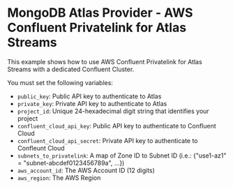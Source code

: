 # MongoDB Atlas Provider - AWS Confluent Privatelink for Atlas Streams 

This example shows how to use AWS Confluent Privatelink for Atlas Streams with a dedicated Confluent Cluster. 

You must set the following variables:

- `public_key`: Public API key to authenticate to Atlas
- `private_key`: Private API key to authenticate to Atlas
- `project_id`: Unique 24-hexadecimal digit string that identifies your project
- `confluent_cloud_api_key`: Public API key to authenticate to Confluent Cloud
- `confluent_cloud_api_secret`: Private API key to authenticate to Confleunt Cloud
- `subnets_to_privatelink`: A map of Zone ID to Subnet ID (i.e.: {\"use1-az1\" = \"subnet-abcdef0123456789a\", ...})
- `aws_account_id`: The AWS Account ID (12 digits)
- `aws_region`: The AWS Region
